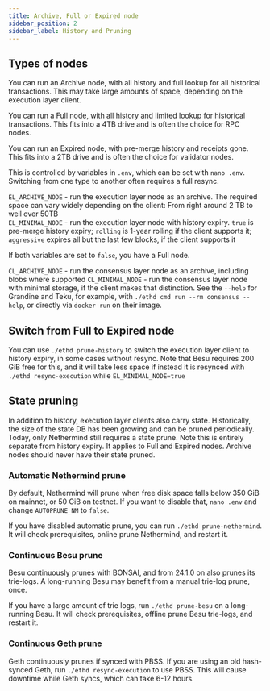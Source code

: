 ```yaml
---
title: Archive, Full or Expired node
sidebar_position: 2
sidebar_label: History and Pruning
---
```


## Types of nodes

You can run an Archive node, with all history and full lookup for all historical transactions. This may take large amounts of space, depending on the execution layer client.

You can run a Full node, with all history and limited lookup for historical transactions. This fits into a 4TB drive and is often the choice for RPC nodes.

You can run an Expired node, with pre-merge history and receipts gone. This fits into a 2TB drive and is often the choice for validator nodes.

This is controlled by variables in `.env`, which can be set with `nano .env`. Switching from one type to another often requires a full resync.

`EL_ARCHIVE_NODE` - run the execution layer node as an archive. The required space can vary widely depending on the client: From right around 2 TB to well over 50TB  
`EL_MINIMAL_NODE` - run the execution layer node with history expiry. `true` is pre-merge history expiry; `rolling` is 1-year rolling if the client supports it;
`aggressive` expires all but the last few blocks, if the client supports it

If both variables are set to `false`, you have a Full node.

`CL_ARCHIVE_NODE` - run the consensus layer node as an archive, including blobs where supported
`CL_MINIMAL_NODE` - run the consensus layer node with minimal storage, if the client makes that distinction. See the `--help` for Grandine and Teku, for example,
with `./ethd cmd run --rm consensus --help`, or directly via `docker run` on their image.

## Switch from Full to Expired node

You can use `./ethd prune-history` to switch the execution layer client to history expiry, in some cases without resync. Note that Besu requires 200 GiB free for this, and
it will take less space if instead it is resynced with `./ethd resync-execution` while `EL_MINIMAL_NODE=true`

## State pruning

In addition to history, execution layer clients also carry state. Historically, the size of the state DB has been growing and can be pruned periodically.
Today, only Nethermind still requires a state prune. Note this is entirely separate from history expiry. It applies to Full and Expired nodes. Archive
nodes should never have their state pruned.

### Automatic Nethermind prune

By default, Nethermind will prune when free disk space falls below 350 GiB on mainnet, or 50 GiB on testnet. If you
want to disable that, `nano .env` and change `AUTOPRUNE_NM` to `false`.

If you have disabled automatic prune, you can run `./ethd prune-nethermind`. It will check prerequisites, online prune Nethermind, and restart it.

### Continuous Besu prune

Besu continuously prunes with BONSAI, and from 24.1.0 on also prunes its trie-logs. A long-running Besu may benefit
from a manual trie-log prune, once.

If you have a large amount of trie logs, run `./ethd prune-besu` on a  long-running Besu. It will check prerequisites, offline prune Besu trie-logs, and
restart it.

### Continuous Geth prune

Geth continuously prunes if synced with PBSS. If you are using an old hash-synced Geth, run `./ethd resync-execution`
to use PBSS. This will cause downtime while Geth syncs, which can take 6-12 hours.
